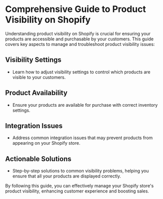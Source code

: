 # Comprehensive Guide to Product Visibility on Shopify

Understanding product visibility on Shopify is crucial for ensuring your products are accessible and purchasable by your customers. This guide covers key aspects to manage and troubleshoot product visibility issues:

## Visibility Settings
- Learn how to adjust visibility settings to control which products are visible to your customers.

## Product Availability
- Ensure your products are available for purchase with correct inventory settings.

## Integration Issues
- Address common integration issues that may prevent products from appearing on your Shopify store.

## Actionable Solutions
- Step-by-step solutions to common visibility problems, helping you ensure that all your products are displayed correctly.

By following this guide, you can effectively manage your Shopify store's product visibility, enhancing customer experience and boosting sales.